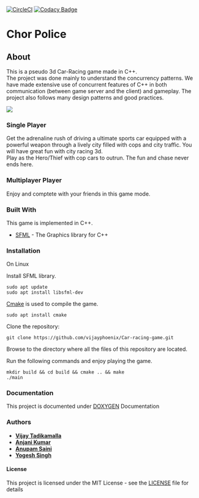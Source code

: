 [![CircleCI](https://circleci.com/gh/vijayphoenix/Car-racing-game/tree/master.svg?style=svg)](https://circleci.com/gh/vijayphoenix/Car-racing-game/tree/master)
[![Codacy Badge](https://api.codacy.com/project/badge/Grade/95ef8ecf89714166963cbe3484e37961)](https://www.codacy.com?utm_source=github.com&amp;utm_medium=referral&amp;utm_content=vijayphoenix/Car-racing-game&amp;utm_campaign=Badge_Grade)

# Chor Police 

## About  

This is a pseudo 3d Car-Racing game made in C++. <br>
The project was done mainly to understand the concurrency patterns. We have made extensive use of concurrent features of C++ in both communication (between game server and the client) and gameplay. The project also follows many design patterns and good practices.
 
![](Gameplay.gif)

### Single Player  
Get the adrenaline rush of driving a ultimate sports car equipped with a powerful weapon through a lively city filled with cops and city traffic. You will have great fun with city racing 3d.  
Play as the Hero/Thief with cop cars to outrun. The fun and chase never ends here.  

### Multiplayer Player  
Enjoy and comptete with your friends in this game mode.  

### Built With  

This game is implemented in C++.  
* [SFML](https://www.sfml-dev.org/) - The Graphics library for C++  

### Installation 

On Linux  

Install SFML library.  

```
sudo apt update
sudo apt install libsfml-dev  
```
[Cmake](https://cmake.org/) is used to compile the game. 

```
sudo apt install cmake
```

Clone the repository:	
```
git clone https://github.com/vijayphoenix/Car-racing-game.git
```

Browse to the directory where all the files of this repository are located.  

Run the following commands and enjoy playing the game.  

```
mkdir build && cd build && cmake .. && make  
./main  
```

### Documentation  

This project is documented under  [DOXYGEN](http://www.doxygen.nl/)  Documentation  

### Authors  

* [**Vijay Tadikamalla**](https://github.com/vijayphoenix)  
* [**Anjani Kumar**](https://github.com/anjani-1)  
* [**Anupam Saini**](https://github.com/anupamsaini98)  
* [**Yogesh Singh**](https://github.com/yo5sh)  

#### License  

This project is licensed under the MIT License - see the [LICENSE](LICENSE) file for details  
